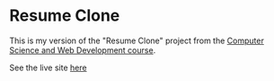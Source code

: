 # Resume Clone

This is my version of the "Resume Clone" project from the [Computer Science and Web Development course](https://github.com/thancock20/computer-science-and-web-development).

See the live site [here](http://toddhancock.net/resume-clone)
